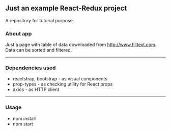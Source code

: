 ## Just an example React-Redux project ##
A repository for tutorial purpose.
### About app
Just a page with table of data downloaded from http://www.filltext.com.
Data can be sorted and filtered.
***
### Dependencies used
* reactstrap, bootstrap - as visual components
* prop-types - as checking utility for React props
* axios - as HTTP client
***
### Usage
* npm install
* npm start

